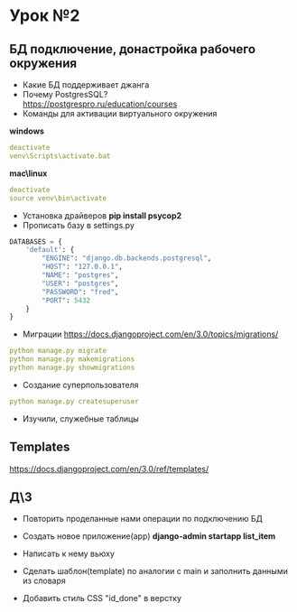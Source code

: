 # Урок №2
## БД подключение, донастройка рабочего окружения
- Какие БД поддерживает джанга
- Почему PostgresSQL?  
https://postgrespro.ru/education/courses
- Команды для активации виртуального окружения   

**windows**
```yaml
deactivate
venv\Scripts\activate.bat
```
**mac\linux**
```yaml
deactivate
source venv\bin\activate
```
- Установка драйверов **pip install psycop2**
- Прописать базу в settings.py
```python
DATABASES = {
    'default': {
        "ENGINE": "django.db.backends.postgresql",
        "HOST": "127.0.0.1",
        "NAME": "postgres",
        "USER": "postgres",
        "PASSWORD": "fred",
        "PORT": 5432
    }
}
```
- Миграции
https://docs.djangoproject.com/en/3.0/topics/migrations/
```yaml
python manage.py migrate
python manage.py makemigrations
python manage.py showmigrations
```
- Создание суперпользователя
```yaml
python manage.py createsuperuser
```
- Изучили, служебные таблицы
## Templates
https://docs.djangoproject.com/en/3.0/ref/templates/
## Д\З
- Повторить проделанные нами операции по подключению БД
- Создать новое приложение(app) **django-admin startapp list_item**
- Написать к нему вьюху
- Сделать шаблон(template) по аналогии с main и заполнить данными из словаря

- Добавить стиль CSS "id_done" в верстку
